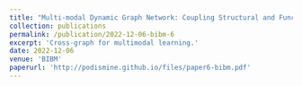 ```yaml
---
title: "Multi-modal Dynamic Graph Network: Coupling Structural and Functional Connectome for Disease Diagnosis and Classification"
collection: publications
permalink: /publication/2022-12-06-bibm-6
excerpt: 'Cross-graph for multimodal learning.'
date: 2022-12-06
venue: 'BIBM'
paperurl: 'http://podismine.github.io/files/paper6-bibm.pdf'
---
```

